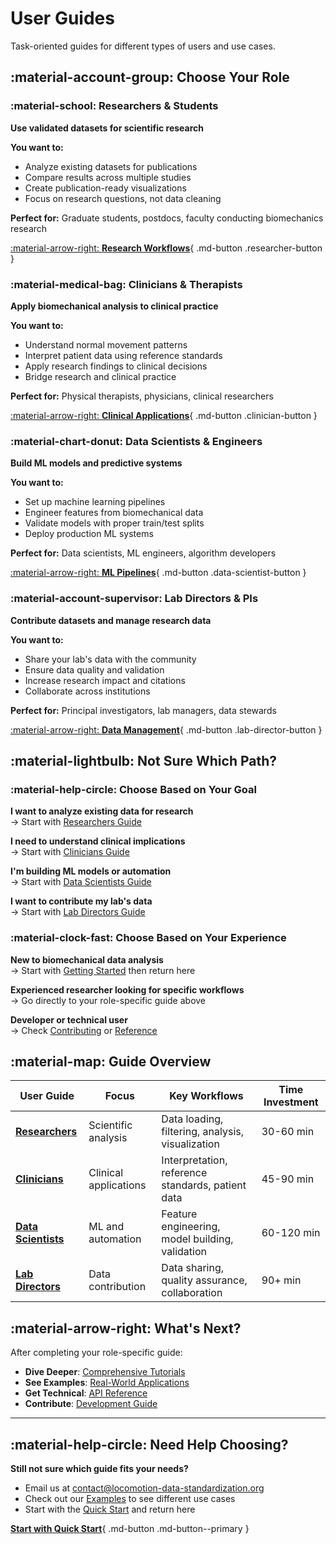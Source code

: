 # User Guides

Task-oriented guides for different types of users and use cases.

## :material-account-group: Choose Your Role

<div class="user-role-grid" markdown>

<div class="role-card researcher" markdown>

### :material-school: **Researchers & Students**

**Use validated datasets for scientific research**

**You want to:**
- Analyze existing datasets for publications
- Compare results across multiple studies  
- Create publication-ready visualizations
- Focus on research questions, not data cleaning

**Perfect for:** Graduate students, postdocs, faculty conducting biomechanics research

[:material-arrow-right: **Research Workflows**](researchers/getting_data/){ .md-button .researcher-button }

</div>

<div class="role-card clinician" markdown>

### :material-medical-bag: **Clinicians & Therapists**

**Apply biomechanical analysis to clinical practice**

**You want to:**
- Understand normal movement patterns
- Interpret patient data using reference standards
- Apply research findings to clinical decisions
- Bridge research and clinical practice

**Perfect for:** Physical therapists, physicians, clinical researchers

[:material-arrow-right: **Clinical Applications**](clinicians/clinical_applications/){ .md-button .clinician-button }

</div>

<div class="role-card data-scientist" markdown>

### :material-chart-donut: **Data Scientists & Engineers**

**Build ML models and predictive systems**

**You want to:**
- Set up machine learning pipelines
- Engineer features from biomechanical data
- Validate models with proper train/test splits
- Deploy production ML systems

**Perfect for:** Data scientists, ML engineers, algorithm developers

[:material-arrow-right: **ML Pipelines**](data_scientists/ml_pipelines/){ .md-button .data-scientist-button }

</div>

<div class="role-card lab-director" markdown>

### :material-account-supervisor: **Lab Directors & PIs**

**Contribute datasets and manage research data**

**You want to:**
- Share your lab's data with the community
- Ensure data quality and validation
- Increase research impact and citations
- Collaborate across institutions

**Perfect for:** Principal investigators, lab managers, data stewards

[:material-arrow-right: **Data Management**](lab_directors/contributing_data/){ .md-button .lab-director-button }

</div>

</div>

## :material-lightbulb: Not Sure Which Path?

<div class="guidance-section" markdown>

### :material-help-circle: **Choose Based on Your Goal**

**I want to analyze existing data for research**  
→ Start with [Researchers Guide](researchers/getting_data/)

**I need to understand clinical implications**  
→ Start with [Clinicians Guide](clinicians/clinical_applications/)

**I'm building ML models or automation**  
→ Start with [Data Scientists Guide](data_scientists/ml_pipelines/)

**I want to contribute my lab's data**  
→ Start with [Lab Directors Guide](lab_directors/contributing_data/)

### :material-clock-fast: **Choose Based on Your Experience**

**New to biomechanical data analysis**  
→ Start with [Getting Started](../getting_started/) then return here

**Experienced researcher looking for specific workflows**  
→ Go directly to your role-specific guide above

**Developer or technical user**  
→ Check [Contributing](../contributing/) or [Reference](../reference/)

</div>

## :material-map: Guide Overview

| User Guide | Focus | Key Workflows | Time Investment |
|------------|-------|---------------|-----------------|
| [**Researchers**](researchers/getting_data/) | Scientific analysis | Data loading, filtering, analysis, visualization | 30-60 min |
| [**Clinicians**](clinicians/clinical_applications/) | Clinical applications | Interpretation, reference standards, patient data | 45-90 min |
| [**Data Scientists**](data_scientists/ml_pipelines/) | ML and automation | Feature engineering, model building, validation | 60-120 min |
| [**Lab Directors**](lab_directors/contributing_data/) | Data contribution | Data sharing, quality assurance, collaboration | 90+ min |

## :material-arrow-right: What's Next?

After completing your role-specific guide:

- **Dive Deeper**: [Comprehensive Tutorials](../tutorials/)
- **See Examples**: [Real-World Applications](../examples/)
- **Get Technical**: [API Reference](../reference/)
- **Contribute**: [Development Guide](../contributing/)

---

## :material-help-circle: Need Help Choosing?

**Still not sure which guide fits your needs?**

- Email us at [contact@locomotion-data-standardization.org](mailto:contact@locomotion-data-standardization.org)
- Check out our [Examples](../examples/) to see different use cases
- Start with the [Quick Start](../getting_started/quick_start/) and return here

[**Start with Quick Start**](../getting_started/quick_start/){ .md-button .md-button--primary }